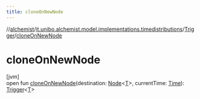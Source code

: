 ```yaml
---
title: cloneOnNewNode
---
```

//[alchemist](../../../index.html)/[it.unibo.alchemist.model.implementations.timedistributions](../index.html)/[Trigger](index.html)/[cloneOnNewNode](clone-on-new-node.html)



# cloneOnNewNode



[jvm]\
open fun [cloneOnNewNode](clone-on-new-node.html)(destination: [Node](../../it.unibo.alchemist.model.interfaces/-node/index.html)<[T](../../it.unibo.alchemist/-supported-incarnations/get.html)>, currentTime: [Time](../../it.unibo.alchemist.model.interfaces/-time/index.html)): [Trigger](index.html)<[T](../../it.unibo.alchemist/-supported-incarnations/get.html)>




